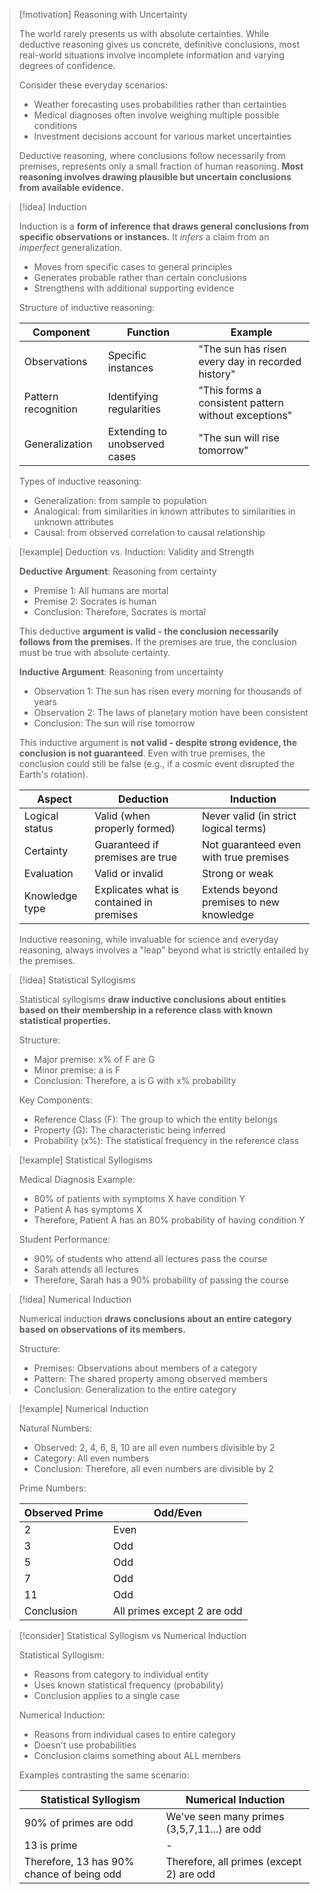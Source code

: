 > [!motivation] Reasoning with Uncertainty
> 
> The world rarely presents us with absolute certainties. While deductive reasoning gives us concrete, definitive conclusions, most real-world situations involve incomplete information and varying degrees of confidence.
> 
> Consider these everyday scenarios:
> 
> - Weather forecasting uses probabilities rather than certainties
> - Medical diagnoses often involve weighing multiple possible conditions
> - Investment decisions account for various market uncertainties
> 
> Deductive reasoning, where conclusions follow necessarily from premises, represents only a small fraction of human reasoning. **Most reasoning involves drawing plausible but uncertain conclusions from available evidence.**

> [!idea] Induction
> 
> Induction is a **form of inference that draws general conclusions from specific observations or instances.** It *infers* a claim from an *imperfect* generalization. 
> 
> - Moves from specific cases to general principles
> - Generates probable rather than certain conclusions
> - Strengthens with additional supporting evidence
> 
> Structure of inductive reasoning:
> 
> |Component|Function|Example|
> |---|---|---|
> |Observations|Specific instances|"The sun has risen every day in recorded history"|
> |Pattern recognition|Identifying regularities|"This forms a consistent pattern without exceptions"|
> |Generalization|Extending to unobserved cases|"The sun will rise tomorrow"|
> 
> Types of inductive reasoning:
> 
> - Generalization: from sample to population
> - Analogical: from similarities in known attributes to similarities in unknown attributes
> - Causal: from observed correlation to causal relationship

> [!example] Deduction vs. Induction: Validity and Strength
> 
> **Deductive Argument**: Reasoning from certainty
> 
> - Premise 1: All humans are mortal
> - Premise 2: Socrates is human
> - Conclusion: Therefore, Socrates is mortal
> 
> This deductive **argument is valid - the conclusion necessarily follows from the premises.** If the premises are true, the conclusion must be true with absolute certainty.
> 
> **Inductive Argument**: Reasoning from uncertainty
> 
> - Observation 1: The sun has risen every morning for thousands of years
> - Observation 2: The laws of planetary motion have been consistent
> - Conclusion: The sun will rise tomorrow
> 
> This inductive argument is **not valid - despite strong evidence, the conclusion is not guaranteed**. Even with true premises, the conclusion could still be false (e.g., if a cosmic event disrupted the Earth's rotation).
> 
> |Aspect|Deduction|Induction|
> |---|---|---|
> |Logical status|Valid (when properly formed)|Never valid (in strict logical terms)|
> |Certainty|Guaranteed if premises are true|Not guaranteed even with true premises|
> |Evaluation|Valid or invalid|Strong or weak|
> |Knowledge type|Explicates what is contained in premises|Extends beyond premises to new knowledge|
> 
> Inductive reasoning, while invaluable for science and everyday reasoning, always involves a "leap" beyond what is strictly entailed by the premises.

> [!idea] Statistical Syllogisms
> 
> Statistical syllogisms **draw inductive conclusions about entities based on their membership in a reference class with known statistical properties.**
> 
> Structure:
> 
> - Major premise: x% of F are G
> - Minor premise: a is F
> - Conclusion: Therefore, a is G with x% probability
> 
> Key Components:
> 
> - Reference Class (F): The group to which the entity belongs
> - Property (G): The characteristic being inferred
> - Probability (x%): The statistical frequency in the reference class

> [!example] Statistical Syllogisms
> 
> Medical Diagnosis Example:
> 
> - 80% of patients with symptoms X have condition Y
> - Patient A has symptoms X
> - Therefore, Patient A has an 80% probability of having condition Y
> 
> Student Performance:
> 
> - 90% of students who attend all lectures pass the course
> - Sarah attends all lectures
> - Therefore, Sarah has a 90% probability of passing the course

> [!idea] Numerical Induction
> 
> Numerical induction **draws conclusions about an entire category based on observations of its members.**
> 
> Structure:
> 
> - Premises: Observations about members of a category
> - Pattern: The shared property among observed members
> - Conclusion: Generalization to the entire category
> 

> [!example] Numerical Induction
> 
> Natural Numbers:
> 
> - Observed: 2, 4, 6, 8, 10 are all even numbers divisible by 2
> - Category: All even numbers
> - Conclusion: Therefore, all even numbers are divisible by 2
> 
> Prime Numbers:
> 
> |Observed Prime|Odd/Even|
> |---|---|
> |2|Even|
> |3|Odd|
> |5|Odd|
> |7|Odd|
> |11|Odd|
> |Conclusion|All primes except 2 are odd|

> [!consider] Statistical Syllogism vs Numerical Induction
> 
> Statistical Syllogism:
> 
> - Reasons from category to individual entity
> - Uses known statistical frequency (probability)
> - Conclusion applies to a single case
> 
> Numerical Induction:
> 
> - Reasons from individual cases to entire category
> - Doesn't use probabilities
> - Conclusion claims something about ALL members
> 
> Examples contrasting the same scenario:
> 
> |Statistical Syllogism|Numerical Induction|
> |---|---|
> |90% of primes are odd|We've seen many primes (3,5,7,11...) are odd|
> |13 is prime|-|
> |Therefore, 13 has 90% chance of being odd|Therefore, all primes (except 2) are odd|

